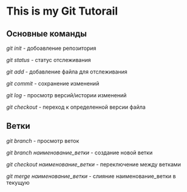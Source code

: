 # This is my Git Tutorail

## Основные команды

*git init* - добоавление репозитория

*git status* - статус отслеживания

*git add* - добавление файла для отслеживания

*git commit* - сохранение изменений

*git log* - просмотр версий/истории изменений

*git checkout* - переход к определенной версии файла

## Ветки

*git branch* - просмотр веток

*git branch наименование_ветки* - создание новой ветки

*git checkout наименование_ветки* - переключение между ветками

*git merge наименование_ветки* - слияние наименование_ветки в текущую


